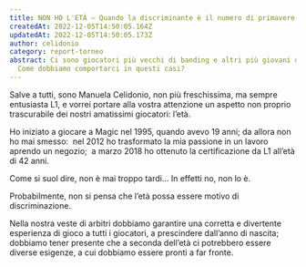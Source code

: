 ```yaml
---
title: NON HO L'ETÀ – Quando la discriminante è il numero di primavere
createdAt: 2022-12-05T14:50:05.164Z
updatedAt: 2022-12-05T14:50:05.173Z
author: celidonio
category: report-torneo
abstract: Ci sono giocatori più vecchi di banding e altri più giovani di Jace.
  Come dobbiamo comportarci in questi casi?
---
```

Salve a tutti, sono Manuela Celidonio, non più freschissima, ma sempre entusiasta L1, e vorrei portare alla vostra attenzione un aspetto non proprio trascurabile dei nostri amatissimi giocatori: l’età.

Ho iniziato a giocare a Magic nel 1995, quando avevo 19 anni; da allora non ho mai smesso:  nel 2012 ho trasformato la mia passione in un lavoro aprendo un negozio;  a marzo 2018 ho ottenuto la certificazione da L1 all’età di 42 anni.

Come si suol dire, non è mai troppo tardi... In effetti no, non lo è.

Probabilmente, non si pensa che l’età possa essere motivo di discriminazione.

Nella nostra veste di arbitri dobbiamo garantire una corretta e divertente esperienza di gioco a tutti i giocatori, a prescindere dall’anno di nascita;  dobbiamo tener presente che a seconda dell’età ci potrebbero essere diverse esigenze, a cui dobbiamo essere pronti a far fronte.